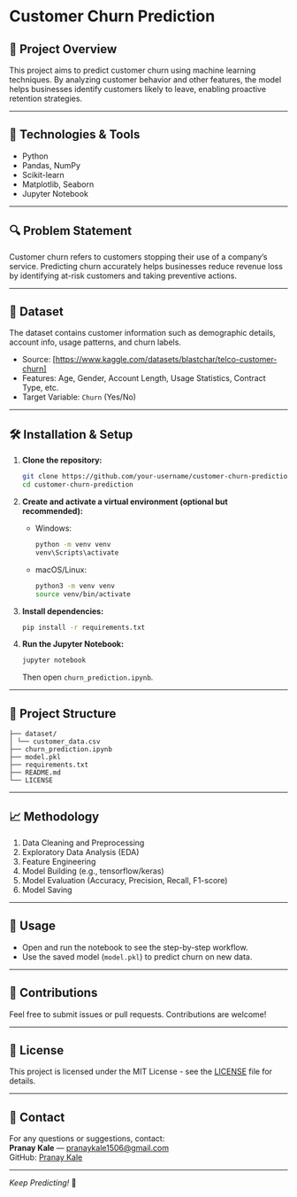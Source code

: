 # Customer Churn Prediction

## 🚀 Project Overview
This project aims to predict customer churn using machine learning techniques. By analyzing customer behavior and other features, the model helps businesses identify customers likely to leave, enabling proactive retention strategies.

---

## 🧰 Technologies & Tools
- Python
- Pandas, NumPy
- Scikit-learn
- Matplotlib, Seaborn
- Jupyter Notebook

---

## 🔍 Problem Statement
Customer churn refers to customers stopping their use of a company’s service. Predicting churn accurately helps businesses reduce revenue loss by identifying at-risk customers and taking preventive actions.

---

## 📁 Dataset
The dataset contains customer information such as demographic details, account info, usage patterns, and churn labels.

- Source: [https://www.kaggle.com/datasets/blastchar/telco-customer-churn]
- Features: Age, Gender, Account Length, Usage Statistics, Contract Type, etc.
- Target Variable: `Churn` (Yes/No)

---

## 🛠️ Installation & Setup

1. **Clone the repository:**
    ```bash
    git clone https://github.com/your-username/customer-churn-prediction.git
    cd customer-churn-prediction
    ```

2. **Create and activate a virtual environment (optional but recommended):**

    - Windows:
      ```bash
      python -m venv venv
      venv\Scripts\activate
      ```
    - macOS/Linux:
      ```bash
      python3 -m venv venv
      source venv/bin/activate
      ```

3. **Install dependencies:**
    ```bash
    pip install -r requirements.txt
    ```

4. **Run the Jupyter Notebook:**
    ```bash
    jupyter notebook
    ```
    Then open `churn_prediction.ipynb`.

---

## 🔧 Project Structure
```customer-churn-prediction/
├── dataset/
│ └── customer_data.csv
├── churn_prediction.ipynb
├── model.pkl
├── requirements.txt
├── README.md
└── LICENSE
```

---

## 📈 Methodology

1. Data Cleaning and Preprocessing  
2. Exploratory Data Analysis (EDA)  
3. Feature Engineering  
4. Model Building (e.g., tensorflow/keras)  
5. Model Evaluation (Accuracy, Precision, Recall, F1-score)  
6. Model Saving

---

## 🎯 Usage

- Open and run the notebook to see the step-by-step workflow.
- Use the saved model (`model.pkl`) to predict churn on new data.

---

## 🤝 Contributions

Feel free to submit issues or pull requests. Contributions are welcome!

---

## 📄 License

This project is licensed under the MIT License - see the [LICENSE](LICENSE) file for details.

---

## 🙋 Contact

For any questions or suggestions, contact:  
**Pranay Kale** — pranaykale1506@gmail.com  
GitHub: [Pranay Kale](https://github.com/pranayk15)

---

*Keep Predicting!* 🚀



